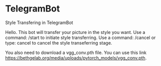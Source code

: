 # TelegramBot
Style Transfering in TelegramBot

Hello. This bot will transfer your picture in the style you want. Use a command: /start to initiate style transferring. Use a command: /cancel  or type: cancel to cancel the style transeferring stage.


You also need to download a vgg_conv.pth file. You can use this link https://bethgelab.org/media/uploads/pytorch_models/vgg_conv.pth.
